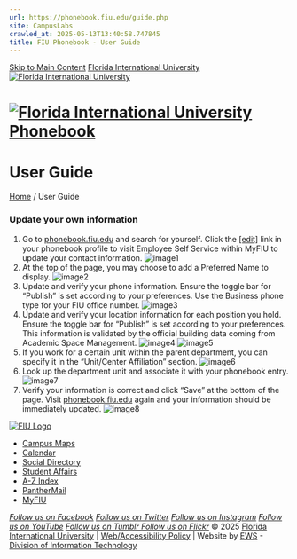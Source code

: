 ```yaml
---
url: https://phonebook.fiu.edu/guide.php
site: CampusLabs
crawled_at: 2025-05-13T13:40:58.747845
title: FIU Phonebook - User Guide
---
```


[Skip to Main Content](https://phonebook.fiu.edu/guide.php#content "Skip to Main Content")
[ Florida International University  ![Florida International University](https://digicdn.fiu.edu/v1/_assets/images/fiu-main-logo.png) ](https://www.fiu.edu/)
# [ ![Florida International University](https://phonebook.fiu.edu/img/logo.png) Phonebook  ](https://phonebook.fiu.edu/ "FIU Phonebook")
# User Guide
[Home](https://phonebook.fiu.edu/) / User Guide
### Update your own information
  1. Go to [phonebook.fiu.edu](https://phonebook.fiu.edu/) and search for yourself. Click the [[edit]](https://myps.fiu.edu/psp/ihub/EMPLOYEE/HRMS/c/FIU_PHONE_BOOK_MN.FIU_PHONE_BOOK.GBL) link in your phonebook profile to visit Employee Self Service within MyFIU to update your contact information.
![image1](https://phonebook.fiu.edu/img\\guide_01.png)
  2. At the top of the page, you may choose to add a Preferred Name to display.
![image2](https://phonebook.fiu.edu/img\\guide_02.png)
  3. Update and verify your phone information. Ensure the toggle bar for “Publish” is set according to your preferences. Use the Business phone type for your FIU office number.
![image3](https://phonebook.fiu.edu/img\\guide_03.png)
  4. Update and verify your location information for each position you hold. Ensure the toggle bar for “Publish” is set according to your preferences. This information is validated by the official building data coming from Academic Space Management.
![image4](https://phonebook.fiu.edu/img\\guide_04.png)
![image5](https://phonebook.fiu.edu/img\\guide_05.png)
  5. If you work for a certain unit within the parent department, you can specify it in the “Unit/Center Affiliation” section.
![image6](https://phonebook.fiu.edu/img\\guide_06.png)
  6. Look up the department unit and associate it with your phonebook entry.
![image7](https://phonebook.fiu.edu/img\\guide_07.png)
  7. Verify your information is correct and click “Save” at the bottom of the page. Visit [phonebook.fiu.edu](https://phonebook.fiu.edu/) again and your information should be immediately updated.
![image8](https://phonebook.fiu.edu/img\\guide_08.png)


[![FIU Logo](https://digicdn.fiu.edu/v1/_assets/images/fiu-white-logo.png)](https://www.fiu.edu/ "Florida International University Logo")
  * [Campus Maps](http://campusmaps.fiu.edu/)
  * [Calendar](https://calendar.fiu.edu/)
  * [Social Directory](http://social.fiu.edu/)
  * [Student Affairs](http://studentaffairs.fiu.edu/)
  * [A-Z Index](http://www.fiu.edu/atoz)
  * [PantherMail](http://panthermail.fiu.edu/)
  * [MyFIU](https://my.fiu.edu/)


[_Follow us on Facebook_](https://www.facebook.com/floridainternational "Follow us on Facebook") [_Follow us on Twitter_](https://twitter.com/fiu "Follow us on Twitter") [_Follow us on Instagram_](https://www.instagram.com/fiuinstagram/ "Follow us on Instagram") [_Follow us on YouTube_](https://www.youtube.com/user/FloridaInternational "Follow us on YouTube") [_Follow us on Tumblr_](http://fiu.tumblr.com/ "Follow us on Tumblr")[ _Follow us on Flickr_](https://flickr.com/photos/fiu "Follow us on Flickr")
© 2025 [Florida International University](https://www.fiu.edu/ "Florida International University") | [Web/Accessibility Policy](https://policies.fiu.edu/policy/755 "FIU Web and Accessibility Policy") | Website by [EWS](https://ews.fiu.edu/ "Enterprise Web Services") - [Division of Information Technology](https://it.fiu.edu/ "Division of IT Website")
